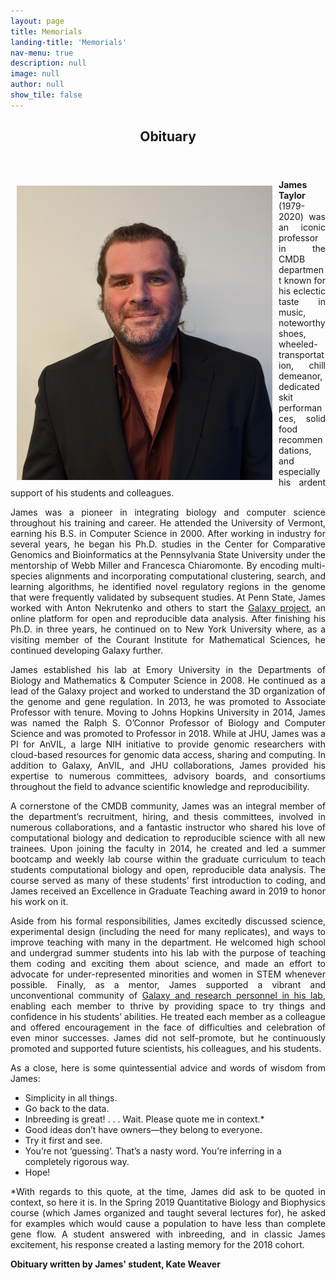 ```yaml
---
layout: page
title: Memorials
landing-title: 'Memorials'
nav-menu: true
description: null
image: null
author: null
show_tile: false
---
```


<head>
</head>
<div id="main" class="alt">
    <section id="one">
        <div class="inner">
            <header class="major">
                <h1>Obituary</h1>
            </header>
    <img src="assets/images/james.jpg" alt="James" data-position="center center" align="left" width = "409" height="471" style="margin:10px 10px"/>
    <p align="justify"><b>James Taylor</b> (1979-2020) was an iconic professor in the CMDB department known for his eclectic taste in music, noteworthy shoes, wheeled-transportation, chill demeanor, dedicated skit performances, solid food recommendations, and especially his ardent support of his students and colleagues.</p>
    <p align="justify">James was a pioneer in integrating biology and computer science throughout his training and career. He attended the University of Vermont, earning his B.S. in Computer Science in 2000. After working in industry for several years, he began his Ph.D. studies in the Center for Comparative Genomics and Bioinformatics at the Pennsylvania State University under the mentorship of Webb Miller and Francesca Chiaromonte. By encoding multi-species alignments and incorporating computational clustering, search, and learning algorithms, he identified novel regulatory regions in the genome that were frequently validated by subsequent studies. At Penn State, James worked with Anton Nekrutenko and others to start the <a href="https://galaxyproject.org/jxtx/">Galaxy project</a>, an online platform for open and reproducible data analysis. After finishing his Ph.D. in three years, he continued on to New York University where, as a visiting member of the Courant Institute for Mathematical Sciences, he continued developing Galaxy further. </p>
    <p align="justify">James established his lab at Emory University in the Departments of Biology and Mathematics & Computer Science in 2008. He continued as a lead of the Galaxy project and worked to understand the 3D organization of the genome and gene regulation. In 2013, he was promoted to Associate Professor with tenure. Moving to Johns Hopkins University in 2014, James was named the Ralph S. O’Connor Professor of Biology and Computer Science and was promoted to Professor in 2018. While at JHU, James was a PI for AnVIL, a large NIH initiative to provide genomic researchers with cloud-based resources for genomic data access, sharing and computing. In addition to Galaxy, AnVIL, and JHU collaborations, James provided his expertise to numerous committees, advisory boards, and consortiums throughout the field to advance scientific knowledge and reproducibility.</p>
    <p align="justify">A cornerstone of the CMDB community, James was an integral member of the department’s recruitment, hiring, and thesis committees, involved in numerous collaborations, and a fantastic instructor who shared his love of computational biology and dedication to reproducible science with all new trainees. Upon joining the faculty in 2014, he created and led a summer bootcamp and weekly lab course within the graduate curriculum to teach students computational biology and open, reproducible data analysis. The course served as many of these students’ first introduction to coding, and James received an Excellence in Graduate Teaching award in 2019 to honor his work on it.</p>
    <p align="justify">Aside from his formal responsibilities, James excitedly discussed science, experimental design (including the need for many replicates), and ways to improve teaching with many in the department. He welcomed high school and undergrad summer students into his lab with the purpose of teaching them coding and exciting them about science, and made an effort to advocate for under-represented minorities and women in STEM whenever possible. Finally, as a mentor, James supported a vibrant and unconventional community of <a href="https://taylorlab.org/">Galaxy and research personnel in his lab</a>, enabling each member to thrive by providing space to try things and confidence in his students’ abilities. He treated each member as a colleague and offered encouragement in the face of difficulties and celebration of even minor successes. James did not self-promote, but he continuously promoted and supported future scientists, his colleagues, and his students.</p>
    <p align="justify">As a close, here is some quintessential advice and words of wisdom from James:</p>
        <ul>
        <li>Simplicity in all things.</li>
        <li>Go back to the data.</li>
        <li>Inbreeding is great! . . . Wait. Please quote me in context.*</li>
        <li>Good ideas don’t have owners—they belong to everyone.</li>
        <li>Try it first and see.</li>
        <li>You’re not ‘guessing’. That’s a nasty word. You’re inferring in a completely rigorous way.</li>
        <li>Hope!</li>
        </ul>
    <p align="justify">*With regards to this quote, at the time, James did ask to be quoted in context, so here it is. In the Spring 2019 Quantitative Biology and Biophysics course (which James organized and taught several lectures for), he asked for examples which would cause a population to have less than complete gene flow. A student answered with inbreeding, and in classic James excitement, his response created a lasting memory for the 2018 cohort.</p>
    <p align="justify"><b>Obituary written by James' student, Kate Weaver</b></p>
</div>
</section>

</div>